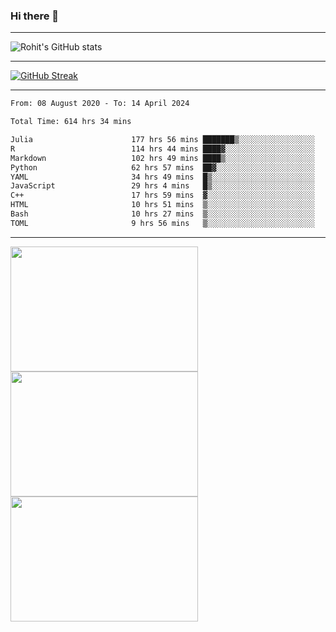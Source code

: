 ### Hi there 👋

<hr/>

![Rohit's GitHub stats](https://github-readme-stats.vercel.app/api?username=RohitRathore1&show_icons=true&theme=transparent)

<hr/>

[![GitHub Streak](http://github-readme-streak-stats.herokuapp.com?user=RohitRathore1&theme=dark&mode=weekly)](https://git.io/streak-stats)

<hr/>

<!--START_SECTION:waka-->

```txt
From: 08 August 2020 - To: 14 April 2024

Total Time: 614 hrs 34 mins

Julia                      177 hrs 56 mins ███████▒░░░░░░░░░░░░░░░░░   28.95 %
R                          114 hrs 44 mins ████▓░░░░░░░░░░░░░░░░░░░░   18.67 %
Markdown                   102 hrs 49 mins ████▒░░░░░░░░░░░░░░░░░░░░   16.73 %
Python                     62 hrs 57 mins  ██▓░░░░░░░░░░░░░░░░░░░░░░   10.24 %
YAML                       34 hrs 49 mins  █▒░░░░░░░░░░░░░░░░░░░░░░░   05.67 %
JavaScript                 29 hrs 4 mins   █▒░░░░░░░░░░░░░░░░░░░░░░░   04.73 %
C++                        17 hrs 59 mins  ▓░░░░░░░░░░░░░░░░░░░░░░░░   02.93 %
HTML                       10 hrs 51 mins  ▒░░░░░░░░░░░░░░░░░░░░░░░░   01.77 %
Bash                       10 hrs 27 mins  ▒░░░░░░░░░░░░░░░░░░░░░░░░   01.70 %
TOML                       9 hrs 56 mins   ▒░░░░░░░░░░░░░░░░░░░░░░░░   01.62 %
```

<!--END_SECTION:waka-->

<hr/>

<p>
  <img src="https://wakatime.com/share/@TeAmp0is0N/0205e68a-e5ed-48bf-b870-3c94c1fa77d3.svg" width="300" height="200">
  <img src="https://wakatime.com/share/@TeAmp0is0N/3935ee43-08a3-493e-8b95-60c1f9204b15.svg" width="300" height="200">
  <img src="https://wakatime.com/share/@TeAmp0is0N/8717aacc-7340-44e0-abb1-987dc9823fcd.svg" width="300" height="200">
</p>




